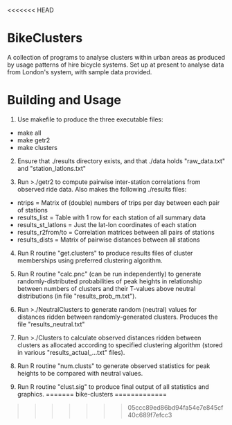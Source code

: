 <<<<<<< HEAD
# BikeClusters

A collection of programs to analyse clusters within urban areas as produced by
usage patterns of hire bicycle systems. Set up at present to analyse data from
London's system, with sample data provided.

# Building and Usage

1.  Use makefile to produce the three executable files:

- make all
- make getr2
- make clusters

2. Ensure that ./results directory exists, and that ./data holds "raw_data.txt"
    and "station_latlons.txt"

3. Run >./getr2 to compute pairwise inter-station correlations from observed
    ride data. Also makes the following ./results files:
- ntrips = Matrix of (double) numbers of trips per day 
            between each pair of stations
- results_list = Table with 1 row for each station of all 
            summary data
- results_st_latlons = Just the lat-lon coordinates of each station
- results_r2from/to = Correlation matrices between all pairs of
            stations
- results_dists = Matrix of pairwise distances between all stations

4.  Run R routine "get.clusters" to produce results files of cluster 
    memberships using preferred clustering algorithm.

5.  Run R routine "calc.pnc" (can be run independently) to generate
    randomly-distributed probabilities of peak heights in relationship between
    numbers of clusters and their T-values above neutral distributions (in file
    "results_prob_m.txt").

6.  Run >./NeutralClusters to generate random (neutral) values for distances
    ridden between randomly-generated clusters. Produces the file
    "results_neutral.txt"

7.  Run >./Clusters to calculate observed distances ridden between clusters
    as allocated according to specified clustering algorithm (stored in various
    "results_actual_...txt" files).

8.  Run R routine "num.clusts" to generate observed statistics for peak heights
    to be compared with neutral values.

9.  Run R routine "clust.sig" to produce final output of all statistics and
    graphics.
=======
bike-clusters
=============
>>>>>>> 05ccc89ed86bd94fa54e7e845cf40c689f7efcc3
